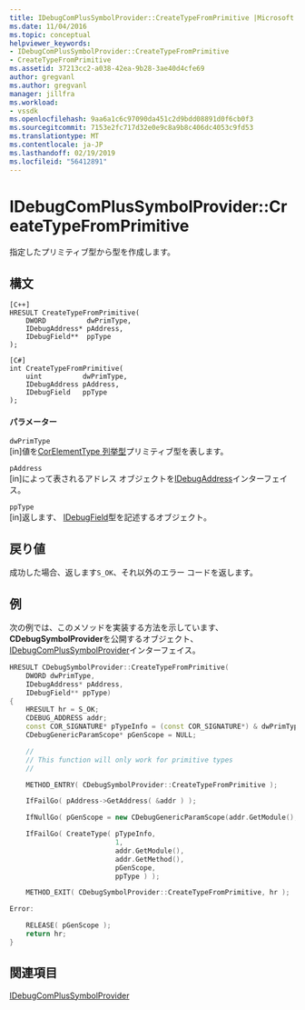```yaml
---
title: IDebugComPlusSymbolProvider::CreateTypeFromPrimitive |Microsoft Docs
ms.date: 11/04/2016
ms.topic: conceptual
helpviewer_keywords:
- IDebugComPlusSymbolProvider::CreateTypeFromPrimitive
- CreateTypeFromPrimitive
ms.assetid: 37213cc2-a038-42ea-9b28-3ae40d4cfe69
author: gregvanl
ms.author: gregvanl
manager: jillfra
ms.workload:
- vssdk
ms.openlocfilehash: 9aa6a1c6c97090da451c2d9bdd08891d0f6cb0f3
ms.sourcegitcommit: 7153e2fc717d32e0e9c8a9b8c406dc4053c9fd53
ms.translationtype: MT
ms.contentlocale: ja-JP
ms.lasthandoff: 02/19/2019
ms.locfileid: "56412891"
---
```

# <a name="idebugcomplussymbolprovidercreatetypefromprimitive"></a>IDebugComPlusSymbolProvider::CreateTypeFromPrimitive
指定したプリミティブ型から型を作成します。

## <a name="syntax"></a>構文

```
[C++]
HRESULT CreateTypeFromPrimitive(
    DWORD          dwPrimType,
    IDebugAddress* pAddress,
    IDebugField**  ppType
);
```

```
[C#]
int CreateTypeFromPrimitive(
    uint          dwPrimType,
    IDebugAddress pAddress,
    IDebugField   ppType
);
```

#### <a name="parameters"></a>パラメーター
`dwPrimType`  
[in]値を[CorElementType 列挙型](/dotnet/framework/unmanaged-api/metadata/corelementtype-enumeration)プリミティブ型を表します。

`pAddress`  
[in]によって表されるアドレス オブジェクトを[IDebugAddress](../../../extensibility/debugger/reference/idebugaddress.md)インターフェイス。

`ppType`  
[in]返します、 [IDebugField](../../../extensibility/debugger/reference/idebugfield.md)型を記述するオブジェクト。

## <a name="return-value"></a>戻り値
成功した場合、返します`S_OK`、それ以外のエラー コードを返します。

## <a name="example"></a>例
次の例では、このメソッドを実装する方法を示しています、 **CDebugSymbolProvider**を公開するオブジェクト、 [IDebugComPlusSymbolProvider](../../../extensibility/debugger/reference/idebugcomplussymbolprovider.md)インターフェイス。

```cpp
HRESULT CDebugSymbolProvider::CreateTypeFromPrimitive(
    DWORD dwPrimType,
    IDebugAddress* pAddress,
    IDebugField** ppType)
{
    HRESULT hr = S_OK;
    CDEBUG_ADDRESS addr;
    const COR_SIGNATURE* pTypeInfo = (const COR_SIGNATURE*) & dwPrimType;
    CDebugGenericParamScope* pGenScope = NULL;

    //
    // This function will only work for primitive types
    //

    METHOD_ENTRY( CDebugSymbolProvider::CreateTypeFromPrimitive );

    IfFailGo( pAddress->GetAddress( &addr ) );

    IfNullGo( pGenScope = new CDebugGenericParamScope(addr.GetModule(), addr.tokClass, addr.GetMethod()), E_OUTOFMEMORY );

    IfFailGo( CreateType( pTypeInfo,
                          1,
                          addr.GetModule(),
                          addr.GetMethod(),
                          pGenScope,
                          ppType ) );

    METHOD_EXIT( CDebugSymbolProvider::CreateTypeFromPrimitive, hr );

Error:

    RELEASE( pGenScope );
    return hr;
}
```

## <a name="see-also"></a>関連項目
[IDebugComPlusSymbolProvider](../../../extensibility/debugger/reference/idebugcomplussymbolprovider.md)

